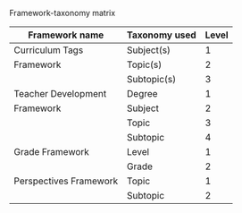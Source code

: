  
Framework-taxonomy matrix

Framework name	|Taxonomy used	|Level
----------------|---------------|------
Curriculum Tags	|Subject(s)	|1
Framework	|Topic(s)	|2
	|Subtopic(s)	|3
Teacher Development	|Degree	|1
Framework	|Subject	|2
	|Topic	|3
	|Subtopic	|4
Grade Framework	|Level	|1
	|Grade	|2
Perspectives Framework	|Topic	|1
	|Subtopic	|2
 


